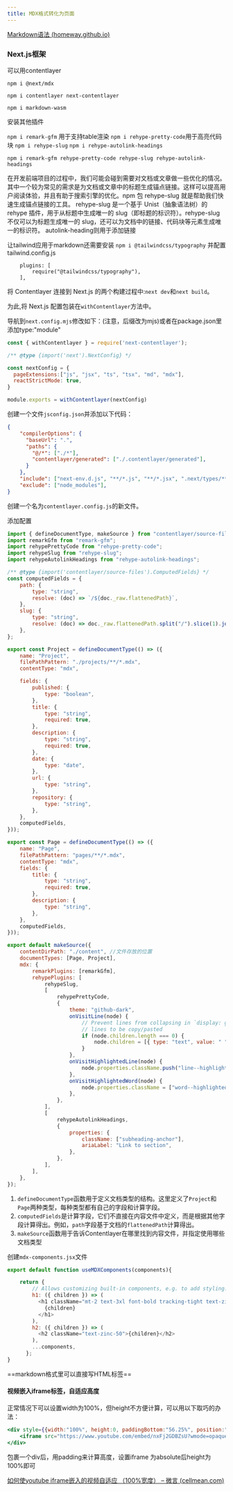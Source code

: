 ```yaml
---
title: MDX格式转化为页面
---
```


[Markdown语法 (homeway.github.io)](https://homeway.github.io/tutorial/markdown.html)
### Next.js框架

可以用contentlayer

`npm i @next/mdx`

`npm i contentlayer next-contentlayer`

`npm i markdown-wasm`


安装其他插件

`npm i remark-gfm` 用于支持table渲染
`npm i rehype-pretty-code`用于高亮代码块
`npm i rehype-slug`
`npm i rehype-autolink-headings`

`npm i remark-gfm rehype-pretty-code rehype-slug rehype-autolink-headings`

在开发前端项目的过程中，我们可能会碰到需要对文档或文章做一些优化的情况。其中一个较为常见的需求是为文档或文章中的标题生成锚点链接。这样可以提高用户阅读体验，并且有助于搜索引擎的优化。npm 包 rehype-slug 就是帮助我们快速生成锚点链接的工具。
rehype-slug 是一个基于 Unist（抽象语法树）的 rehype 插件，用于从标题中生成唯一的 slug（即标题的标识符）。rehype-slug 不仅可以为标题生成唯一的 slug，还可以为文档中的链接、代码块等元素生成唯一的标识符。
autolink-heading则用于添加链接

让tailwind应用于markdown还需要安装
`npm i @tailwindcss/typography`
并配置tailwind.config.js

```
	plugins: [
		require("@tailwindcss/typography"),
	],
```

将 Contentlayer 连接到 Next.js 的两个构建过程中:`next dev`和`next build`。

为此,将 Next.js 配置包装在`withContentlayer`方法中。

导航到`next.config.mjs`修改如下：(注意，后缀改为mjs)或者在package.json里添加type:"module"
```js
const { withContentlayer } = require('next-contentlayer');

/** @type {import('next').NextConfig} */

const nextConfig = {
  pageExtensions:["js", "jsx", "ts", "tsx", "md", "mdx"],
  reactStrictMode: true,
}

module.exports = withContentlayer(nextConfig)
```

创建一个文件`jsconfig.json`并添加以下代码：
```json
{
    "compilerOptions": {
      "baseUrl": ".",
      "paths": {
        "@/*": ["./*"],
        "contentlayer/generated": ["./.contentlayer/generated"],
      }
    },
    "include": ["next-env.d.js", "**/*.js", "**/*.jsx", ".next/types/**/*.js",".contentlayer/generated"],
    "exclude": ["node_modules"],
}
```

创建一个名为`contentlayer.config.js`的新文件。

添加配置
```js
import { defineDocumentType, makeSource } from "contentlayer/source-files";
import remarkGfm from "remark-gfm";
import rehypePrettyCode from "rehype-pretty-code";
import rehypeSlug from "rehype-slug";
import rehypeAutolinkHeadings from "rehype-autolink-headings";

/** @type {import('contentlayer/source-files').ComputedFields} */
const computedFields = {
	path: {
		type: "string",
		resolve: (doc) => `/${doc._raw.flattenedPath}`,
	},
	slug: {
		type: "string",
		resolve: (doc) => doc._raw.flattenedPath.split("/").slice(1).join("/"),
	},
};

export const Project = defineDocumentType(() => ({
	name: "Project",
	filePathPattern: "./projects/**/*.mdx",
	contentType: "mdx",

	fields: {
		published: {
			type: "boolean",
		},
		title: {
			type: "string",
			required: true,
		},
		description: {
			type: "string",
			required: true,
		},
		date: {
			type: "date",
		},
		url: {
			type: "string",
		},
		repository: {
			type: "string",
		},
	},
	computedFields,
}));

export const Page = defineDocumentType(() => ({
	name: "Page",
	filePathPattern: "pages/**/*.mdx",
	contentType: "mdx",
	fields: {
		title: {
			type: "string",
			required: true,
		},
		description: {
			type: "string",
		},
	},
	computedFields,
}));

export default makeSource({
	contentDirPath: "./content", //文件存放的位置
	documentTypes: [Page, Project],
	mdx: {
		remarkPlugins: [remarkGfm],
		rehypePlugins: [
			rehypeSlug,
			[
				rehypePrettyCode,
				{
					theme: "github-dark",
					onVisitLine(node) {
						// Prevent lines from collapsing in `display: grid` mode, and allow empty
						// lines to be copy/pasted
						if (node.children.length === 0) {
							node.children = [{ type: "text", value: " " }];
						}
					},
					onVisitHighlightedLine(node) {
						node.properties.className.push("line--highlighted");
					},
					onVisitHighlightedWord(node) {
						node.properties.className = ["word--highlighted"];
					},
				},
			],
			[
				rehypeAutolinkHeadings,
				{
					properties: {
						className: ["subheading-anchor"],
						ariaLabel: "Link to section",
					},
				},
			],
		],
	},
});
```
1. `defineDocumentType`函数用于定义文档类型的结构。这里定义了`Project`和`Page`两种类型，每种类型都有自己的字段和计算字段。
2. `computedFields`是计算字段，它们不直接在内容文件中定义，而是根据其他字段计算得出。例如，`path`字段基于文档的`flattenedPath`计算得出。
3. `makeSource`函数用于告诉Contentlayer在哪里找到内容文件，并指定使用哪些文档类型

创建`mdx-components.jsx`文件

```jsx
export default function useMDXComponents(components){

    return {
        // Allows customizing built-in components, e.g. to add styling.
        h1: ({ children }) => (
          <h1 className="mt-2 text-3xl font-bold tracking-tight text-zinc-100 md:text-center sm:text-4xl">
            {children}
          </h1>
        ),
        h2: ({ children }) => (
          <h2 className="text-zinc-50">{children}</h2>
        ),
        ...components,
      };
}
```


==markdown格式里可以直接写HTML标签==


#### 视频嵌入iframe标签，自适应高度
正常情况下可以设置width为100%，但height不方便计算，可以用以下取巧的办法：

```jsx
<div style={{width:"100%", height:0, paddingBottom:"56.25%", position:"relative", marginTop:"40px", marginBottom:"40px"}}>
    <iframe src="https://www.youtube.com/embed/nxFj2GDBZsU?wmode=opaque&amp;enablejsapi=1" frameBorder="0" allowFullScreen="" style={{width:"100%",height:"100%",position:"absolute",top:0,left:0}} />
</div>
```
包裹一个div后，用padding来计算高度，设置iframe 为absolute后height为100%即可

[如何使youtube iframe嵌入的视频自适应 （100%宽度） – 微言 (cellmean.com)](https://www.cellmean.com/%E5%A6%82%E4%BD%95%E4%BD%BFyoutube-iframe%E5%B5%8C%E5%85%A5%E7%9A%84%E8%A7%86%E9%A2%91%E8%87%AA%E9%80%82%E5%BA%94-%EF%BC%88100%E5%AE%BD%E5%BA%A6%EF%BC%89)

